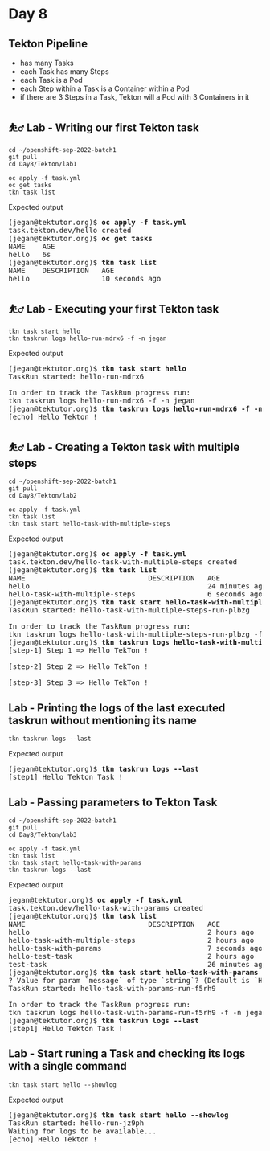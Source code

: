 # Day 8

## Tekton Pipeline
- has many Tasks
- each Task has many Steps
- each Task is a Pod
- each Step within a Task is a Container within a Pod
- if there are 3 Steps in a Task, Tekton will a Pod with 3 Containers in it

## ⛹️‍♂️ Lab - Writing our first Tekton task
```
cd ~/openshift-sep-2022-batch1
git pull
cd Day8/Tekton/lab1

oc apply -f task.yml
oc get tasks
tkn task list
```

Expected output
<pre>
(jegan@tektutor.org)$ <b>oc apply -f task.yml</b>
task.tekton.dev/hello created
(jegan@tektutor.org)$ <b>oc get tasks</b>
NAME    AGE
hello   6s
(jegan@tektutor.org)$ <b>tkn task list</b>
NAME    DESCRIPTION   AGE
hello                 10 seconds ago
</pre>

## ⛹️‍♂️ Lab - Executing your first Tekton task
```
tkn task start hello
tkn taskrun logs hello-run-mdrx6 -f -n jegan
```

Expected output
<pre>
(jegan@tektutor.org)$ <b>tkn task start hello</b>
TaskRun started: hello-run-mdrx6

In order to track the TaskRun progress run:
tkn taskrun logs hello-run-mdrx6 -f -n jegan
(jegan@tektutor.org)$ <b>tkn taskrun logs hello-run-mdrx6 -f -n jegan</b>
[echo] Hello Tekton !
</pre>

## ⛹️‍♂️ Lab - Creating a Tekton task with multiple steps
```
cd ~/openshift-sep-2022-batch1
git pull
cd Day8/Tekton/lab2

oc apply -f task.yml
tkn task list
tkn task start hello-task-with-multiple-steps
```

Expected output
<pre>
(jegan@tektutor.org)$ <b>oc apply -f task.yml</b>
task.tekton.dev/hello-task-with-multiple-steps created
(jegan@tektutor.org)$ <b>tkn task list</b>
NAME                             DESCRIPTION   AGE
hello                                          24 minutes ago
hello-task-with-multiple-steps                 6 seconds ago
(jegan@tektutor.org)$ <b>tkn task start hello-task-with-multiple-steps</b>
TaskRun started: hello-task-with-multiple-steps-run-plbzg

In order to track the TaskRun progress run:
tkn taskrun logs hello-task-with-multiple-steps-run-plbzg -f -n jegan
(jegan@tektutor.org)$ <b>tkn taskrun logs hello-task-with-multiple-steps-run-plbzg -f -n jegan</b>
[step-1] Step 1 => Hello TekTon !

[step-2] Step 2 => Hello TekTon !

[step-3] Step 3 => Hello TekTon !
</pre>

## Lab - Printing the logs of the last executed taskrun without mentioning its name
```
tkn taskrun logs --last
```

Expected output
<pre>
(jegan@tektutor.org)$ <b>tkn taskrun logs --last</b>
[step1] Hello Tekton Task !
</pre>

## Lab - Passing parameters to Tekton Task
```
cd ~/openshift-sep-2022-batch1
git pull
cd Day8/Tekton/lab3

oc apply -f task.yml
tkn task list
tkn task start hello-task-with-params
tkn taskrun logs --last
```

Expected output
<pre>
jegan@tektutor.org)$ <b>oc apply -f task.yml</b>
task.tekton.dev/hello-task-with-params created
(jegan@tektutor.org)$ <b>tkn task list</b>
NAME                             DESCRIPTION   AGE
hello                                          2 hours ago
hello-task-with-multiple-steps                 2 hours ago
hello-task-with-params                         7 seconds ago
hello-test-task                                2 hours ago
test-task                                      26 minutes ago
(jegan@tektutor.org)$ <b>tkn task start hello-task-with-params</b>
? Value for param `message` of type `string`? (Default is `Hello Tekton Task !`) Hello Tekton Task !
TaskRun started: hello-task-with-params-run-f5rh9

In order to track the TaskRun progress run:
tkn taskrun logs hello-task-with-params-run-f5rh9 -f -n jegan
(jegan@tektutor.org)$ <b>tkn taskrun logs --last</b>
[step1] Hello Tekton Task !
</pre>

## Lab - Start runing a Task and checking its logs with a single command
```
tkn task start hello --showlog
```

Expected output
<pre>
(jegan@tektutor.org)$ <b>tkn task start hello --showlog</b>
TaskRun started: hello-run-jz9ph
Waiting for logs to be available...
[echo] Hello Tekton !
</pre>
